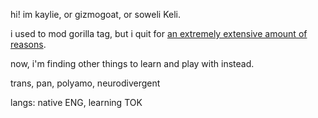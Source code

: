 hi! im kaylie, or gizmogoat, or soweli Keli. 

i used to mod gorilla tag, but i quit for [an extremely extensive amount of reasons](https://github.com/gizmogoat/gizmogoat/blob/main/GTMODS.md).

now, i'm finding other things to learn and play with instead.

trans, pan, polyamo, neurodivergent

langs: native ENG, learning TOK
